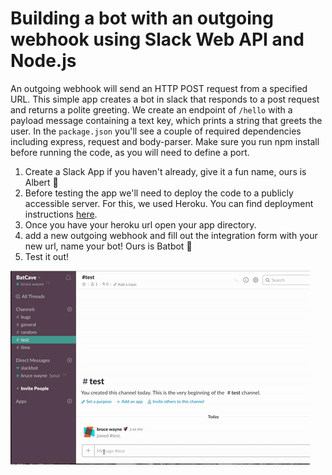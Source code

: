 # Building a bot with an outgoing webhook using Slack Web API and Node.js

An outgoing webhook will send an HTTP POST request from a specified URL. This simple app creates a bot in slack that 
responds to a post request and returns a polite greeting. We create an endpoint of `/hello` with a payload message containing a text key, which prints a string that greets the user.
In the `package.json` you'll see a couple of required dependencies including express, request and body-parser. Make sure you run npm install before running the code, as you will need to define a port. 

1. Create a Slack App if you haven't already, give it a fun name, ours is Albert :older_man: 
2. Before testing the app we'll need to deploy the code to a publicly accessible server. For this, we used Heroku. 
You can find deployment instructions [here](https://devcenter.heroku.com/articles/getting-started-with-nodejs#introduction). 
3. Once you have your heroku url open your app directory. 
4. add a new outgoing webhook and fill out the integration form with your new url, name your bot! Ours is Batbot :bat:
5. Test it out! 

![Alt text](/imgs/sample.gif?raw=true)
